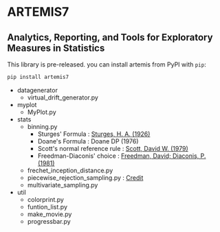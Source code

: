 # ARTEMIS7

## Analytics, Reporting, and Tools for Exploratory Measures in Statistics


This library is pre-released. you can install artemis from PyPI with `pip`:
```bash
pip install artemis7
```

- datagenerator
  - virtual_drift_generator.py
- myplot
  - MyPlot.py
- stats
  - binning.py
    - Sturges' Formula : [Sturges, H. A. (1926)](https://www.tandfonline.com/doi/abs/10.1080/01621459.1926.10502161)
    - Doane's Formula : Doane DP (1976)
    - Scott's normal reference rule : [Scott, David W. (1979)](https://academic.oup.com/biomet/article-abstract/66/3/605/232642)
    - Freedman-Diaconis' choice : [Freedman, David; Diaconis, P. (1981)](https://bayes.wustl.edu/Manual/FreedmanDiaconis1_1981.pdf)
  - frechet_inception_distance.py
  - piecewise_rejection_sampling.py : [Credit](https://axect.github.io/posts/006_prs/)
  - multivariate_sampling.py
- util
  - colorprint.py
  - funtion_list.py
  - make_movie.py
  - progressbar.py
